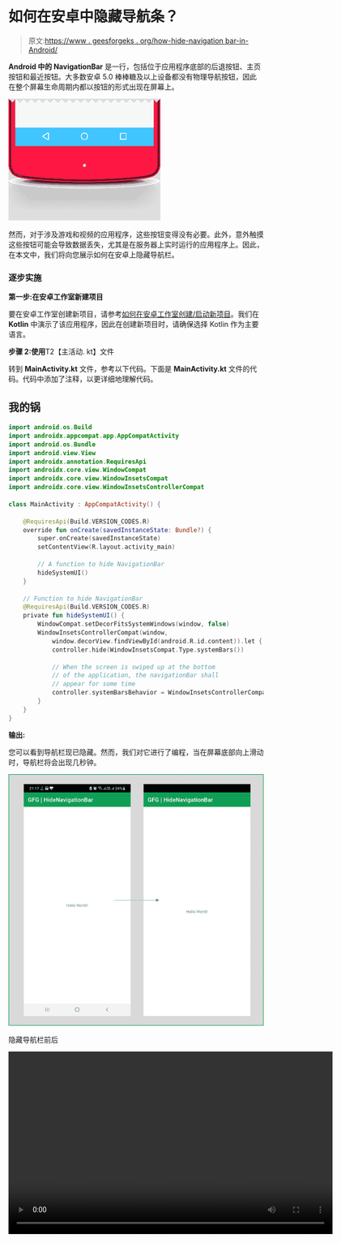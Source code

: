 # 如何在安卓中隐藏导航条？

> 原文:[https://www . geesforgeks . org/how-hide-navigation bar-in-Android/](https://www.geeksforgeeks.org/how-to-hide-navigationbar-in-android/)

**Android 中的 NavigationBar** 是一行，包括位于应用程序底部的后退按钮、主页按钮和最近按钮。大多数安卓 5.0 棒棒糖及以上设备都没有物理导航按钮，因此在整个屏幕生命周期内都以按钮的形式出现在屏幕上。

![](img/cced845bbbf1763f28bbc95b0a6533d8.png)

然而，对于涉及游戏和视频的应用程序，这些按钮变得没有必要。此外，意外触摸这些按钮可能会导致数据丢失，尤其是在服务器上实时运行的应用程序上。因此，在本文中，我们将向您展示如何在安卓上隐藏导航栏。

### 逐步实施

**第一步:在安卓工作室新建项目**

要在安卓工作室创建新项目，请参考[如何在安卓工作室创建/启动新项目](https://www.geeksforgeeks.org/android-how-to-create-start-a-new-project-in-android-studio/)。我们在 **Kotlin** 中演示了该应用程序，因此在创建新项目时，请确保选择 Kotlin 作为主要语言。

**步骤 2:使用**T2【主活动. kt】文件

转到 **MainActivity.kt** 文件，参考以下代码。下面是 **MainActivity.kt** 文件的代码。代码中添加了注释，以更详细地理解代码。

## 我的锅

```kt
import android.os.Build
import androidx.appcompat.app.AppCompatActivity
import android.os.Bundle
import android.view.View
import androidx.annotation.RequiresApi
import androidx.core.view.WindowCompat
import androidx.core.view.WindowInsetsCompat
import androidx.core.view.WindowInsetsControllerCompat

class MainActivity : AppCompatActivity() {

    @RequiresApi(Build.VERSION_CODES.R)
    override fun onCreate(savedInstanceState: Bundle?) {
        super.onCreate(savedInstanceState)
        setContentView(R.layout.activity_main)

        // A function to hide NavigationBar
        hideSystemUI()
    }

    // Function to hide NavigationBar
    @RequiresApi(Build.VERSION_CODES.R)
    private fun hideSystemUI() {
        WindowCompat.setDecorFitsSystemWindows(window, false)
        WindowInsetsControllerCompat(window,
            window.decorView.findViewById(android.R.id.content)).let { controller ->
            controller.hide(WindowInsetsCompat.Type.systemBars())

            // When the screen is swiped up at the bottom 
            // of the application, the navigationBar shall
            // appear for some time
            controller.systemBarsBehavior = WindowInsetsControllerCompat.BEHAVIOR_SHOW_TRANSIENT_BARS_BY_SWIPE
        }
    }
}
```

**输出:**

您可以看到导航栏现已隐藏。然而，我们对它进行了编程，当在屏幕底部向上滑动时，导航栏将会出现几秒钟。

![](img/eecc855d45e772946c83b20e1300db5b.png)

隐藏导航栏前后

<video class="wp-video-shortcode" id="video-684173-1" width="640" height="360" preload="metadata" controls=""><source type="video/mp4" src="https://media.geeksforgeeks.org/wp-content/uploads/20210826111427/oo3.mp4?_=1">[https://media.geeksforgeeks.org/wp-content/uploads/20210826111427/oo3.mp4](https://media.geeksforgeeks.org/wp-content/uploads/20210826111427/oo3.mp4)</video>